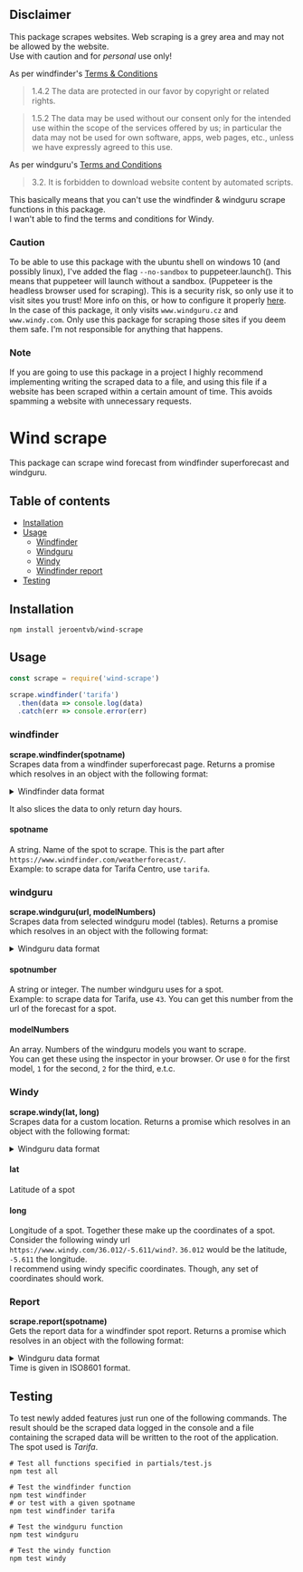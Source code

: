 ## Disclaimer
This package scrapes websites. Web scraping is a grey area and may not be allowed by the website.  
Use with caution and for *personal* use only!

As per windfinder's [Terms & Conditions](https://www.windfinder.com/contact/terms/)
> 1.4.2 The data are protected in our favor by copyright or related rights.

> 1.5.2 The data may be used without our consent only for the intended use within the scope of the services offered by us; in particular the data may not be used for own software, apps, web pages, etc., unless we have expressly agreed to this use.

As per windguru's [Terms and Conditions](https://www.windguru.cz/help.php?sec=terms)
> 3.2. It is forbidden to download website content by automated scripts.

This basically means that you can't use the windfinder & windguru scrape functions in this package.  
I wan't able to find the terms and conditions for Windy.

### Caution
To be able to use this package with the ubuntu shell on windows 10 (and possibly linux), I've added the flag `--no-sandbox` to puppeteer.launch(). This means that puppeteer will launch without a sandbox. (Puppeteer is the headless browser used for scraping). This is a security risk, so only use it to visit sites you trust! More info on this, or how to configure it properly [here](https://github.com/GoogleChrome/puppeteer/blob/master/docs/troubleshooting.md#setting-up-chrome-linux-sandbox).
In the case of this package, it only visits `www.windguru.cz` and `www.windy.com`. Only use this package for scraping those sites if you deem them safe. I'm not responsible for anything that happens.

### Note
If you are going to use this package in a project I highly recommend implementing writing the scraped data to a file, and using this file if a website has been scraped within a certain amount of time. This avoids spamming a website with unnecessary requests.  

# Wind scrape
This package can scrape wind forecast from windfinder superforecast and windguru.

## Table of contents
* [Installation](#installation)
* [Usage](#usage)
  * [Windfinder](#windfinder)
  * [Windguru](#windguru)
  * [Windy](#windy)
  * [Windfinder report](#report)
* [Testing](#testing)

## Installation
```
npm install jeroentvb/wind-scrape
```

## Usage
```js
const scrape = require('wind-scrape')

scrape.windfinder('tarifa')
  .then(data => console.log(data)
  .catch(err => console.error(err)
```

### windfinder
**scrape.windfinder(spotname)**  
Scrapes data from a windfinder superforecast page. Returns a promise which resolves in an object with the following format:
<details>
 <summary>Windfinder data format</summary>
 
 ```json
{
    "name": "Windfinder",
    "spot": "Tarifa Centro",
    "days": [
        {
            "date": "Sunday, Apr 07",
            "hours": [
                {
                    "hour": 7,
                    "windspeed": 16,
                    "windgust": 24,
                    "winddirection": 265,
                    "temperature": 14
                }
            ]
        }
    ]
}
```  
</details>

It also slices the data to only return day hours.

#### spotname  
A string. Name of the spot to scrape. This is the part after `https://www.windfinder.com/weatherforecast/`.  
Example: to scrape data for Tarifa Centro, use `tarifa`.

### windguru
**scrape.windguru(url, modelNumbers)**  
Scrapes data from selected windguru model (tables). Returns a promise which resolves in an object with the following format:
<details>
 <summary>Windguru data format</summary>
 
```json
{
    "name": "WindGuru",
    "spot": "Spain - Tarifa  ",
    "models": [
        {
            "name": "GFS 27 km",
            "days": [
                {
                    "date": "07",
                    "hours": [
                        {
                            "hour": 8,
                            "windspeed": 13,
                            "windgust": 21,
                            "winddirection": 259,
                            "temperature": 14
                        }
                    ]
                }
            ]
        }
    ]
}
```
</details>

#### spotnumber
A string or integer. The number windguru uses for a spot.  
Example: to scrape data for Tarifa, use `43`. You can get this number from the url of the forecast for a spot.

#### modelNumbers
An array. Numbers of the windguru models you want to scrape.  
You can get these using the inspector in your browser. Or use `0` for the first model, `1` for the second, `2` for the third, e.t.c.

### Windy
**scrape.windy(lat, long)**  
Scrapes data for a custom location. Returns a promise which resolves in an object with the following format:
<details>
 <summary>Windguru data format</summary>
 
```json
{
    "name": "Windy",
    "models": [
        {
            "name": "ECMWF 9km",
            "days": [
                {
                    "date": "07-04-2019",
                    "hours": [
                        {
                            "hour": 9,
                            "windspeed": 20,
                            "windgust": 30,
                            "winddirection": 278
                        }
                    ]
                }
            ]
        }
    ]
}
```  
</details>

#### lat
Latitude of a spot

#### long
Longitude of a spot. Together these make up the coordinates of a spot.
Consider the following windy url `https://www.windy.com/36.012/-5.611/wind?`. `36.012` would be the latitude, `-5.611` the longitude.  
I recommend using windy specific coordinates. Though, any set of coordinates should work.

### Report
**scrape.report(spotname)**  
Gets the report data for a windfinder spot report. Returns a promise which resolves in an object with the following format:
<details>
 <summary>Windguru data format</summary>
 
```json
{
    "name": "Windfinder report",
    "spot": "tarifa",
    "report": [
        {
            "windspeed": 17,
            "windgust": 25,
            "winddirection": 260,
            "time": "2019-04-06T15:00:00+02:00"
        }
    ]
}
```   
</details>
Time is given in ISO8601 format.

## Testing
To test newly added features just run one of the following commands. The result should be the scraped data logged in the console and a file containing the scraped data will be written to the root of the application. The spot used is *Tarifa*.
```shell
# Test all functions specified in partials/test.js
npm test all  

# Test the windfinder function
npm test windfinder  
# or test with a given spotname
npm test windfinder tarifa

# Test the windguru function
npm test windguru

# Test the windy function
npm test windy
```
